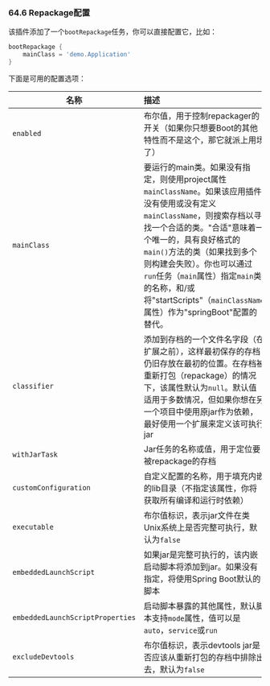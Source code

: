 ### 64.6 Repackage配置

该插件添加了一个`bootRepackage`任务，你可以直接配置它，比如：
```gradle
bootRepackage {
    mainClass = 'demo.Application'
}
```
下面是可用的配置选项：

|名称|描述|
|-------|:------|
|`enabled`|布尔值，用于控制repackager的开关（如果你只想要Boot的其他特性而不是这个，那它就派上用场了）|
|`mainClass`|要运行的main类。如果没有指定，则使用project属性`mainClassName`。如果该应用插件没有使用或没有定义`mainClassName`，则搜索存档以寻找一个合适的类。"合适"意味着一个唯一的，具有良好格式的`main()`方法的类（如果找到多个则构建会失败）。你也可以通过`run`任务（`main`属性）指定`main`类的名称，和/或将"startScripts"（`mainClassName`属性）作为"springBoot"配置的替代。|
|`classifier`|添加到存档的一个文件名字段（在扩展之前），这样最初保存的存档仍旧存放在最初的位置。在存档被重新打包（repackage）的情况下，该属性默认为`null`。默认值适用于多数情况，但如果你想在另一个项目中使用原jar作为依赖，最好使用一个扩展来定义该可执行jar|
|`withJarTask`|Jar任务的名称或值，用于定位要被repackage的存档|
|`customConfiguration`|自定义配置的名称，用于填充内嵌的lib目录（不指定该属性，你将获取所有编译和运行时依赖）|
|`executable`|布尔值标识，表示jar文件在类Unix系统上是否完整可执行，默认为`false`|
|`embeddedLaunchScript`|如果jar是完整可执行的，该内嵌启动脚本将添加到jar。如果没有指定，将使用Spring Boot默认的脚本|
|`embeddedLaunchScriptProperties`|启动脚本暴露的其他属性，默认脚本支持`mode`属性，值可以是`auto`，`service`或`run`|
|`excludeDevtools`|布尔值标识，表示devtools jar是否应该从重新打包的存档中排除出去，默认为`false`|
